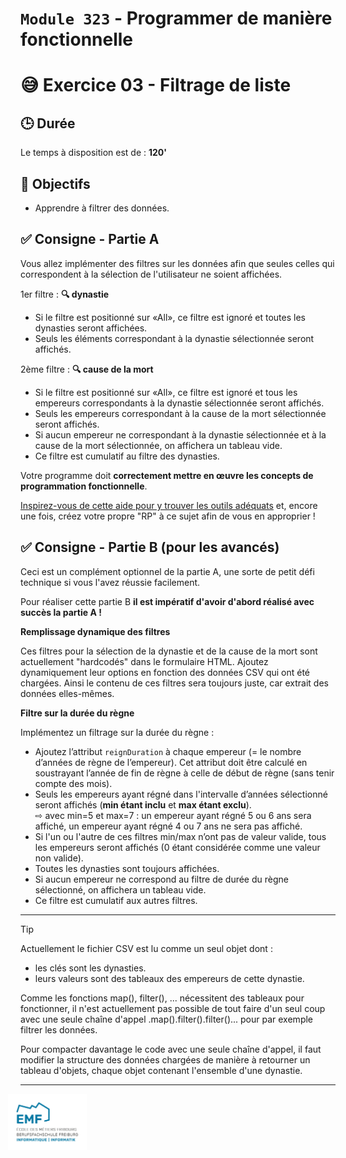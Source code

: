 <h1><code>Module 323</code> - Programmer de manière fonctionnelle</h1>

# 😅 Exercice 03 - Filtrage de liste

## 🕒 Durée

Le temps à disposition est de : **120'**

## 🎯 Objectifs

- Apprendre à filtrer des données.

## ✅ Consigne - Partie A

Vous allez implémenter des filtres sur les données afin que seules celles qui correspondent à la sélection de l'utilisateur ne soient affichées.

1er filtre : **🔍 dynastie**

- Si le filtre est positionné sur «All», ce filtre est ignoré et toutes les dynasties seront affichées.
- Seuls les éléments correspondant à la dynastie sélectionnée seront affichés.

2ème filtre : **🔍 cause de la mort**

- Si le filtre est positionné sur «All», ce filtre est ignoré et tous les empereurs correspondants à la dynastie sélectionnée seront affichés.
- Seuls les empereurs correspondant à la cause de la mort sélectionnée seront affichés.
- Si aucun empereur ne correspondant à la dynastie sélectionnée et à la cause de la mort sélectionnée, on affichera un tableau vide.
- Ce filtre est cumulatif au filtre des dynasties.

Votre programme doit **correctement mettre en œuvre les concepts de programmation fonctionnelle**.

[Inspirez-vous de cette aide pour y trouver les outils adéquats](Javascript-Cheat-Sheet/Javascript-Cheat-Sheet.md) et, encore une fois, créez votre propre "RP" à ce sujet afin de vous en approprier !

## ✅ Consigne - Partie B (pour les avancés)

Ceci est un complément optionnel de la partie A, une sorte de petit défi technique si vous l'avez réussie facilement.

Pour réaliser cette partie B **il est impératif d'avoir d'abord réalisé avec succès la partie A !**

**Remplissage dynamique des filtres**

Ces filtres pour la sélection de la dynastie et de la cause de la mort sont actuellement "hardcodés" dans le formulaire HTML. Ajoutez dynamiquement leur options en fonction des données CSV qui ont été chargées. Ainsi le contenu de ces filtres sera toujours juste, car extrait des données elles-mêmes.

**Filtre sur la durée du règne**

Implémentez un filtrage sur la durée du règne :

- Ajoutez l’attribut `reignDuration` à chaque empereur (= le nombre d’années de règne de l’empereur). Cet attribut doit être calculé en soustrayant l’année de fin de règne à celle de début de règne (sans tenir compte des mois).
- Seuls les empereurs ayant régné dans l'intervalle d’années sélectionné seront affichés (**min étant inclu** et **max étant exclu**).  
     ⇨ avec min=5 et max=7 : un empereur ayant régné 5 ou 6 ans sera affiché, un empereur ayant régné 4 ou 7 ans ne sera pas affiché.
- Si l'un ou l'autre de ces filtres min/max n’ont pas de valeur valide, tous les empereurs seront affichés (0 étant considérée comme une valeur non valide).
- Toutes les dynasties sont toujours affichées.
- Si aucun empereur ne correspond au filtre de durée du règne sélectionné, on affichera un tableau vide.
- Ce filtre est cumulatif aux autres filtres.

---

>[!TIP]
>Actuellement le fichier CSV est lu comme un seul objet dont :
>
>- les clés sont les dynasties.
>- leurs valeurs sont des tableaux des empereurs de cette dynastie.
>
>Comme les fonctions map(), filter(), ... nécessitent des tableaux pour fonctionner, il n'est actuellement pas possible de tout faire d'un seul coup avec une seule chaîne d'appel .map().filter().filter()... pour par exemple filtrer les données.
>
>Pour compacter davantage le code avec une seule chaîne d'appel, il faut modifier la structure des données chargées de manière à retourner un tableau d'objets, chaque objet contenant l'ensemble d'une dynastie.

---

<img src="res/EMF_logo_RVB_Info_long.png" width="25%" style="margin-left:-20px;">
